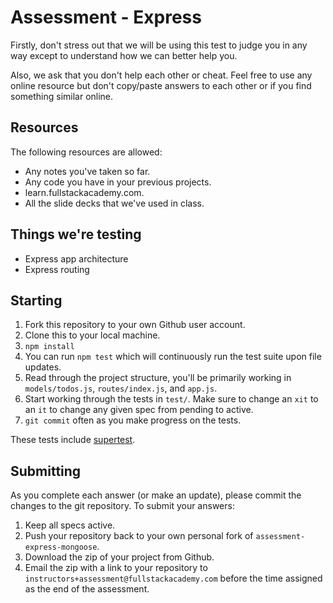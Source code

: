 # Assessment - Express

Firstly, don't stress out that we will be using this test to judge you in any way except to understand how we can better help you.

Also, we ask that you don't help each other or cheat.  Feel free to use any online resource but don't copy/paste answers to each other or if you find something similar online.

## Resources

The following resources are allowed:

* Any notes you've taken so far.
* Any code you have in your previous projects.
* learn.fullstackacademy.com.
* All the slide decks that we've used in class.

## Things we're testing

* Express app architecture 
* Express routing

## Starting

1. Fork this repository to your own Github user account.
2. Clone this to your local machine.
3. `npm install`
4. You can run `npm test` which will continuously run the test suite upon file updates.
5. Read through the project structure, you'll be primarily working in `models/todos.js`, `routes/index.js`, and `app.js`.
6. Start working through the tests in `test/`. Make sure to change an `xit` to an `it` to change any given spec from pending to active.
7. `git commit` often as you make progress on the tests.

These tests include [supertest](https://github.com/visionmedia/supertest).

## Submitting

As you complete each answer (or make an update), please commit the changes to the git repository.  To submit your answers:

1. Keep all specs active. 
2. Push your repository back to your own personal fork of `assessment-express-mongoose`.
3. Download the zip of your project from Github.
4. Email the zip with a link to your repository to `instructors+assessment@fullstackacademy.com` before the time assigned as the end of the assessment.
